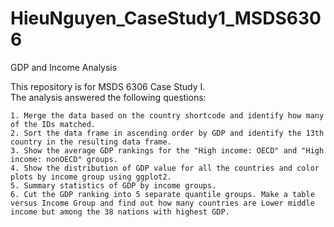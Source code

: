 # HieuNguyen_CaseStudy1_MSDS6306
GDP and Income Analysis

This repository is for MSDS 6306 Case Study I.  
The analysis answered the following
questions: 

    1. Merge the data based on the country shortcode and identify how many of the IDs matched. 
    2. Sort the data frame in ascending order by GDP and identify the 13th country in the resulting data frame.
    3. Show the average GDP rankings for the "High income: OECD" and "High income: nonOECD" groups.
    4. Show the distribution of GDP value for all the countries and color plots by income group using ggplot2.
    5. Summary statistics of GDP by income groups.
    6. Cut the GDP ranking into 5 separate quantile groups. Make a table versus Income Group and find out how many countries are Lower middle income but among the 38 nations with highest GDP. 
